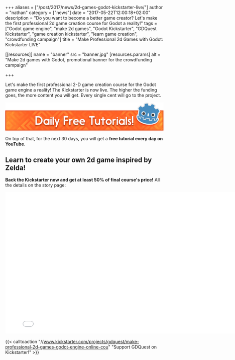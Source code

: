 +++
aliases = ["/post/2017/news/2d-games-godot-kickstarter-live/"]
author = "nathan"
category = ["news"]
date = "2017-05-22T12:00:18+02:00"
description = "Do you want to become a better game creator? Let's make the first professional 2d game creation course for Godot a reality!"
tags = ["Godot game engine", "make 2d games", "Godot Kickstarter", "GDQuest Kickstarter", "game creation kickstarter", "learn game creation", "crowdfunding campaign"]
title = "Make Professional 2d Games with Godot: Kickstarter LIVE"

[[resources]]
  name = "banner"
  src = "banner.jpg"
  [resources.params]
    alt = "Make 2d games with Godot, promotional banner for the crowdfunding campaign"

+++


Let's make the first professional 2-D game creation course for the Godot game engine a reality! The Kickstarter is now live. The higher the funding goes, the more content you will get. Every single cent will go to the project.

![Banner image with the Godot logo and the text 'daily free tutorials!'](free-tutorials.png)

On top of that, for the next 30 days, you will get a **free tutorial every day on YouTube**.

## Learn to create your own 2d game inspired by Zelda! 

**Back the Kickstarter now and get at least 50% of final course's price!** All the details on the story page:

<iframe width="800" height="450" src="//www.kickstarter.com/projects/gdquest/make-professional-2d-games-godot-engine-online-cou/widget/video.html" frameborder="0" scrolling="no"> </iframe>

{{< calltoaction "//www.kickstarter.com/projects/gdquest/make-professional-2d-games-godot-engine-online-cou" "Support GDQuest on Kickstarter!" >}}
